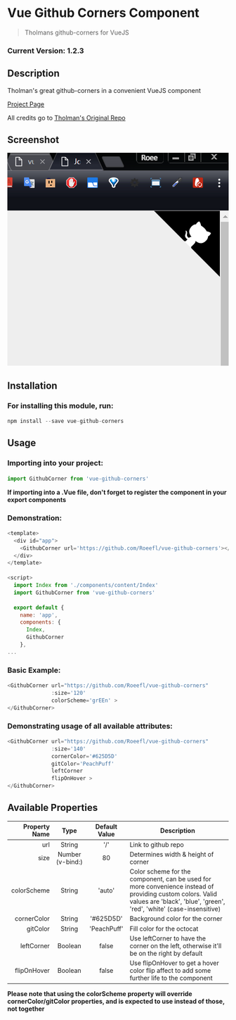 # Vue Github Corners Component

> Tholmans github-corners for VueJS

### Current Version: 1.2.3

## Description

Tholman's great github-corners in a convenient VueJS component

[Project Page](https://roeefl.github.io/vue-github-corners/)

All credits go to [Tholman's Original Repo](http://tholman.com/github-corners/)

## Screenshot

![GithubCorner][screenshot]

[screenshot]: https://github.com/Roeefl/vue-github-corners/blob/master/src/Screenshot.png?raw=true "GithubCorner"

## Installation

### For installing this module, run:

```javascript
npm install --save vue-github-corners
```

## Usage

### Importing into your project:

```javascript
import GithubCorner from 'vue-github-corners'
```

**If importing into a .Vue file, don't forget to register the component in your export components**

### Demonstration:

```javascript
<template>
  <div id="app">
    <GithubCorner url='https://github.com/Roeefl/vue-github-corners'></GithubCorner>
  </div>
</template>

<script>
  import Index from './components/content/Index'
  import GithubCorner from 'vue-github-corners'

  export default {
    name: 'app',
    components: {
      Index,
      GithubCorner
    },
...
```

### Basic Example:

```javascript
<GithubCorner url="https://github.com/Roeefl/vue-github-corners"
              :size='120'
              colorScheme='grEEn' >
</GithubCorner>
```

### Demonstrating usage of all available attributes:

```javascript
<GithubCorner url="https://github.com/Roeefl/vue-github-corners"
              :size='140'
              cornerColor='#625D5D'
              gitColor='PeachPuff'
              leftCorner
              flipOnHover >
</GithubCorner>
```

## Available Properties

| Property Name | Type | Default Value | Description |
|--------------:|:----:|:-------------:|-------------|
| url | String | '/' | Link to github repo |
| size | Number (v-bind:) | 80 | Determines width & height of corner |
| colorScheme | String | 'auto' | Color scheme for the component, can be used for more convenience instead of providing custom colors. Valid values are 'black', 'blue', 'green', 'red', 'white' (case-insensitive) |
| cornerColor | String | '#625D5D' | Background color for the corner |
| gitColor | String | 'PeachPuff' | Fill color for the octocat |
| leftCorner | Boolean | false | Use leftCorner to have the corner on the left, otherwise it'll be on the right by default |
| flipOnHover | Boolean | false | Use flipOnHover to get a hover color flip affect to add some further life to the component |

**Please note that using the colorScheme property will override cornerColor/gitColor properties, and is expected to use instead of those, not together**